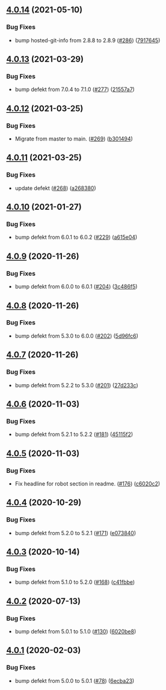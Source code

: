 ## [4.0.14](https://github.com/thenativeweb/get-cors-origin/compare/4.0.13...4.0.14) (2021-05-10)


### Bug Fixes

* bump hosted-git-info from 2.8.8 to 2.8.9 ([#286](https://github.com/thenativeweb/get-cors-origin/issues/286)) ([7917645](https://github.com/thenativeweb/get-cors-origin/commit/79176450cfc2ec9d7f2643724ddebb40a9192417))

## [4.0.13](https://github.com/thenativeweb/get-cors-origin/compare/4.0.12...4.0.13) (2021-03-29)


### Bug Fixes

* bump defekt from 7.0.4 to 7.1.0 ([#277](https://github.com/thenativeweb/get-cors-origin/issues/277)) ([21557a7](https://github.com/thenativeweb/get-cors-origin/commit/21557a79ec4295a8d45c1b63217a50ca4a456ee3))

## [4.0.12](https://github.com/thenativeweb/get-cors-origin/compare/4.0.11...4.0.12) (2021-03-25)


### Bug Fixes

* Migrate from master to main. ([#269](https://github.com/thenativeweb/get-cors-origin/issues/269)) ([b301494](https://github.com/thenativeweb/get-cors-origin/commit/b3014940a40eabf49214ba014621c41f85491157))

## [4.0.11](https://github.com/thenativeweb/get-cors-origin/compare/4.0.10...4.0.11) (2021-03-25)


### Bug Fixes

* update defekt ([#268](https://github.com/thenativeweb/get-cors-origin/issues/268)) ([a268380](https://github.com/thenativeweb/get-cors-origin/commit/a2683808fc1163dfcda2080ead4074b7e00a56ce))

## [4.0.10](https://github.com/thenativeweb/get-cors-origin/compare/4.0.9...4.0.10) (2021-01-27)


### Bug Fixes

* bump defekt from 6.0.1 to 6.0.2 ([#229](https://github.com/thenativeweb/get-cors-origin/issues/229)) ([a615e04](https://github.com/thenativeweb/get-cors-origin/commit/a615e046cf12b6cdafeba5cf91907d3fe4642514))

## [4.0.9](https://github.com/thenativeweb/get-cors-origin/compare/4.0.8...4.0.9) (2020-11-26)


### Bug Fixes

* bump defekt from 6.0.0 to 6.0.1 ([#204](https://github.com/thenativeweb/get-cors-origin/issues/204)) ([3c486f5](https://github.com/thenativeweb/get-cors-origin/commit/3c486f5ba7df096cd24323b5de4cfb72083ea267))

## [4.0.8](https://github.com/thenativeweb/get-cors-origin/compare/4.0.7...4.0.8) (2020-11-26)


### Bug Fixes

* bump defekt from 5.3.0 to 6.0.0 ([#202](https://github.com/thenativeweb/get-cors-origin/issues/202)) ([5d96fc6](https://github.com/thenativeweb/get-cors-origin/commit/5d96fc6b055cf96e6eb187abe990add420644fab))

## [4.0.7](https://github.com/thenativeweb/get-cors-origin/compare/4.0.6...4.0.7) (2020-11-26)


### Bug Fixes

* bump defekt from 5.2.2 to 5.3.0 ([#201](https://github.com/thenativeweb/get-cors-origin/issues/201)) ([27d233c](https://github.com/thenativeweb/get-cors-origin/commit/27d233c5d616cf9dc7533553ce1353a51c0e5949))

## [4.0.6](https://github.com/thenativeweb/get-cors-origin/compare/4.0.5...4.0.6) (2020-11-03)


### Bug Fixes

* bump defekt from 5.2.1 to 5.2.2 ([#181](https://github.com/thenativeweb/get-cors-origin/issues/181)) ([45115f2](https://github.com/thenativeweb/get-cors-origin/commit/45115f234086f5fa399e3997ba068ccd10188bc1))

## [4.0.5](https://github.com/thenativeweb/get-cors-origin/compare/4.0.4...4.0.5) (2020-11-03)


### Bug Fixes

* Fix headline for robot section in readme. ([#176](https://github.com/thenativeweb/get-cors-origin/issues/176)) ([c6020c2](https://github.com/thenativeweb/get-cors-origin/commit/c6020c2cd55af8bcc79d03f17660eb7f45c1026d))

## [4.0.4](https://github.com/thenativeweb/get-cors-origin/compare/4.0.3...4.0.4) (2020-10-29)


### Bug Fixes

* bump defekt from 5.2.0 to 5.2.1 ([#171](https://github.com/thenativeweb/get-cors-origin/issues/171)) ([e073840](https://github.com/thenativeweb/get-cors-origin/commit/e07384098e33d889ef0b0c89a6b45e6a4b0b0a01))

## [4.0.3](https://github.com/thenativeweb/get-cors-origin/compare/4.0.2...4.0.3) (2020-10-14)


### Bug Fixes

* bump defekt from 5.1.0 to 5.2.0 ([#168](https://github.com/thenativeweb/get-cors-origin/issues/168)) ([c41fbbe](https://github.com/thenativeweb/get-cors-origin/commit/c41fbbe3411ec58f0c801481b7959bad76eb063c))

## [4.0.2](https://github.com/thenativeweb/get-cors-origin/compare/4.0.1...4.0.2) (2020-07-13)


### Bug Fixes

* bump defekt from 5.0.1 to 5.1.0 ([#130](https://github.com/thenativeweb/get-cors-origin/issues/130)) ([6020be8](https://github.com/thenativeweb/get-cors-origin/commit/6020be8add34951a3742fe2d6384e599a91a0fa6))

## [4.0.1](https://github.com/thenativeweb/get-cors-origin/compare/4.0.0...4.0.1) (2020-02-03)


### Bug Fixes

* bump defekt from 5.0.0 to 5.0.1 ([#78](https://github.com/thenativeweb/get-cors-origin/issues/78)) ([6ecba23](https://github.com/thenativeweb/get-cors-origin/commit/6ecba23ab54ddf092deab11347121173ce2330a1))
